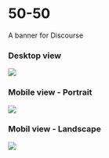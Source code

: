 # 50-50
A banner for Discourse


### Desktop view
<img src="https://i.imgur.com/uIHcVP2.png">

### Mobile view - Portrait
<img src="https://i.imgur.com/LsOg8Hi.gif">

### Mobil view - Landscape
<img src="https://i.imgur.com/KfpPtJA.gif">

